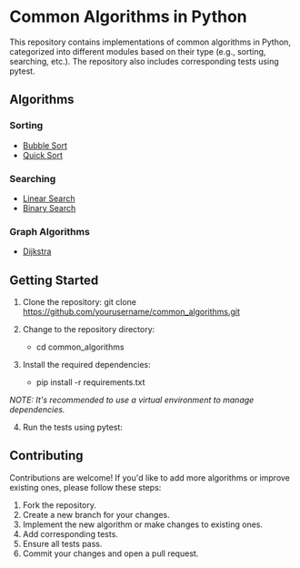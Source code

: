 # Common Algorithms in Python

This repository contains implementations of common algorithms in Python, categorized into different modules based on their type (e.g., sorting, searching, etc.). The repository also includes corresponding tests using pytest.

## Algorithms

### Sorting
- [Bubble Sort](src/sorting/bubble_sort.py)
- [Quick Sort](src/sorting/quick_sort.py)

### Searching
- [Linear Search](src/searching/linear_search.py)
- [Binary Search](src/searching/binary_search.py)

### Graph Algorithms
- [Dijkstra](src/graph_algorithms/dijkstra.py)

## Getting Started

1. Clone the repository: git clone https://github.com/yourusername/common_algorithms.git


2. Change to the repository directory:
    - cd common_algorithms

3. Install the required dependencies:
    - pip install -r requirements.txt


_NOTE: It's recommended to use a virtual environment to manage dependencies._

4. Run the tests using pytest:


## Contributing

Contributions are welcome! If you'd like to add more algorithms or improve existing ones, please follow these steps:

1. Fork the repository.
2. Create a new branch for your changes.
3. Implement the new algorithm or make changes to existing ones.
4. Add corresponding tests.
5. Ensure all tests pass.
6. Commit your changes and open a pull request.